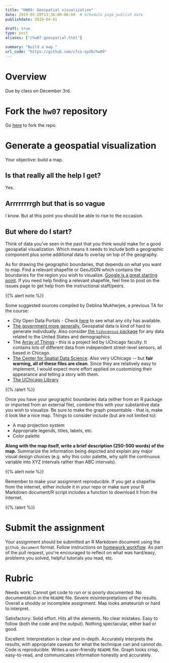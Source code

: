 ```yaml
---
title: "HW09: Geospatial visualization"
date: 2019-05-20T13:30:00-06:00  # Schedule page publish date
publishdate: 2019-04-01

draft: true
type: post
aliases: ["/hw07-geospatial.html"]

summary: "Build a map."
url_code: "https://github.com/cfss-sp20/hw09"
---
```




# Overview

Due by class on December 3rd.

# Fork the `hw07` repository

Go [here](https://github.com/cfss-sp20/hw09) to fork the repo.

# Generate a geospatial visualization

Your objective: build a map.

## Is that really all the help I get?

Yes.

## Arrrrrrrrgh but that is so vague

I know. But at this point you should be able to rise to the occasion.

## But where do I start?

Think of data you've seen in the past that you think would make for a good geospatial visualization. Which means it needs to include both a geographic component plus some additional data to overlay on top of the geography.

As for drawing the geographic boundaries, that depends on what you want to map. Find a relevant shapefile or GeoJSON which contains the boundaries for the region you wish to visualize. [Google is a great starting point](https://www.google.com/search?q=where+to+get+shapefiles). If you need help finding a relevant shapefile, feel free to post on the issues page to get help from the instructional staff/peers.

{{% alert note %}}

Some suggested sources compiled by Deblina Mukherjee, a previous TA for the course:

* City Open Data Portals - Check [here](http://us-cities.survey.okfn.org/) to see what any city has available.
* [The government more generally.](https://catalog.data.gov/dataset?metadata_type=geospatial) Geospatial data is kind of hard to generate individually. Also consider [the `tidycensus` package](/notes/vector-maps-practice/) for any data related to the United States and demographics.
* The [Array of Things](https://arrayofthings.github.io/) - this is a project led by UChicago faculty. It contains lots of different data from independent street-level sensors, all based in Chicago. 
* [The Center for Spatial Data Science](https://geodacenter.github.io/data-and-lab/). Also very UChicago -- but **fair warning, all of these files are clean**. Since they are relatively easy to implement, I would expect more effort applied on customizing their appearance and telling a story with them.
* [The UChicago Library](https://www.lib.uchicago.edu/e/collections/maps/chigis.html)

{{% /alert %}}

Once you have your geographic boundaries data (either from an R package or imported from an external file), combine this with your substantive data you wish to visualize. Be sure to make the graph presentable - that is, make it look like a nice map. Things to consider include (but are not limited to):

* A map projection system
* Appropriate legends, titles, labels, etc.
* Color palette

**Along with the map itself, write a brief description (250-500 words) of the map.** Summarize the information being depicted and explain any major visual design choices (e.g. why this color palette, why split the continuous variable into XYZ intervals rather than ABC intervals).

{{% alert note %}}

Remember to make your assignment reproducible. If you get a shapefile from the internet, either include it in your repo or make sure your R Markdown document/R script includes a function to download it from the internet.

{{% /alert %}}

# Submit the assignment

Your assignment should be submitted an R Markdown document using the `github_document` format. Follow instructions on [homework workflow](/faq/homework-guidelines/#homework-workflow). As part of the pull request, you're encouraged to reflect on what was hard/easy, problems you solved, helpful tutorials you read, etc.

# Rubric

Needs work: Cannot get code to run or is poorly documented. No documentation in the `README` file. Severe misinterpretations of the results. Overall a shoddy or incomplete assignment. Map looks amateurish or hard to interpret.

Satisfactory: Solid effort. Hits all the elements. No clear mistakes. Easy to follow (both the code and the output). Nothing spectacular, either bad or good.

Excellent: Interpretation is clear and in-depth. Accurately interprets the results, with appropriate caveats for what the technique can and cannot do. Code is reproducible. Writes a user-friendly `README` file. Graph looks crisp, easy-to-read, and communicates information honestly and accurately.
